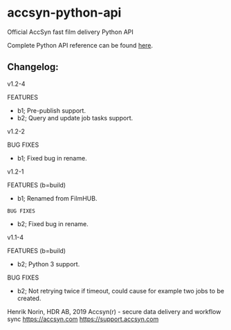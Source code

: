 # accsyn-python-api
Official AccSyn fast film delivery Python API

Complete Python API reference can be found [here](https://support.accsyn.com/python-api/).


Changelog:
----------

v1.2-4

  FEATURES
  * b1; Pre-publish support.
  * b2; Query and update job tasks support.

v1.2-2

   BUG FIXES
   * b1; Fixed bug in rename.

v1.2-1

   FEATURES 
   (b=build)
   * b1; Renamed from FilmHUB.

    BUG FIXES
   * b2; Fixed bug in rename.


v1.1-4
   
   FEATURES 
   (b=build)
   * b2; Python 3 support.

   BUG FIXES
   * b2; Not retrying twice if timeout, could cause for example two jobs to be created.


Henrik Norin, HDR AB, 2019
Accsyn(r) - secure data delivery and workflow sync
https://accsyn.com 
https://support.accsyn.com

